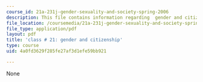 ```yaml
---
course_id: 21a-231j-gender-sexuality-and-society-spring-2006
description: This file contains information regarding  gender and citizenship.
file_location: /coursemedia/21a-231j-gender-sexuality-and-society-spring-2006/4a0fd3629f285fe27af3d1efe59bb921_MIT21A_213JS06_gndr_citi.pdf
file_type: application/pdf
layout: pdf
title: 'class # 21: gender and citizenship'
type: course
uid: 4a0fd3629f285fe27af3d1efe59bb921

---
```

None